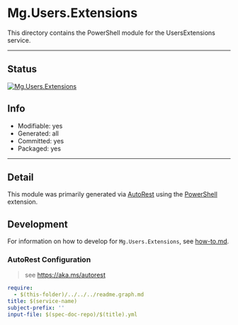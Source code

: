 <!-- region Generated -->
# Mg.Users.Extensions
This directory contains the PowerShell module for the UsersExtensions service.

---
## Status
[![Mg.Users.Extensions](https://img.shields.io/powershellgallery/v/Mg.Users.Extensions.svg?style=flat-square&label=Mg.Users.Extensions "Mg.Users.Extensions")](https://www.powershellgallery.com/packages/Mg.Users.Extensions/)

## Info
- Modifiable: yes
- Generated: all
- Committed: yes
- Packaged: yes

---
## Detail
This module was primarily generated via [AutoRest](https://github.com/Azure/autorest) using the [PowerShell](https://github.com/Azure/autorest.powershell) extension.

## Development
For information on how to develop for `Mg.Users.Extensions`, see [how-to.md](how-to.md).
<!-- endregion -->

### AutoRest Configuration

> see https://aka.ms/autorest

``` yaml
require:
  - $(this-folder)/../../../readme.graph.md
title: $(service-name)
subject-prefix: ''
input-file: $(spec-doc-repo)/$(title).yml
```
